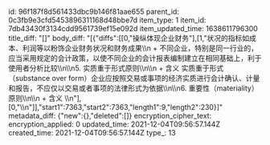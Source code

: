 id: 96f187f8d561433dbc9b146f81aae655
parent_id: 0c3fb9e3cfd5453896311168d48bbe7d
item_type: 1
item_id: 7db43430f3134cdd9561739ef15e092d
item_updated_time: 1638611796300
title_diff: "[]"
body_diff: "[{\"diffs\":[[0,\"操纵体现企业财务\"],[1,\"状况的指标如成本、利润等以粉饰企业财务状况和财务成果\\\n     + 不同企业，特别是同一行业的，应当采用规定的会计政策，以使不同企业的会计报表编制建立在相同基础上，利于使用者分析比较\\\n\\\n5. 实质重于形式原则\\\n\\\n   + 含义 实质重于形式（substance over form）企业应按照交易或事项的经济实质进行会计确认、计量和报告，不应仅以交易或者事项的法律形式为依据\\\n\\\n6. 重要性（materiality）原则\\\n\\\n   + 含义 \\\n\"],[0,\"\\\n\"]],\"start1\":7363,\"start2\":7363,\"length1\":9,\"length2\":230}]"
metadata_diff: {"new":{},"deleted":[]}
encryption_cipher_text: 
encryption_applied: 0
updated_time: 2021-12-04T09:56:57.144Z
created_time: 2021-12-04T09:56:57.144Z
type_: 13